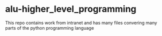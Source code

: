 # alu-higher_level_programming

This repo contains work from intranet and has many files convering many parts of the python programming language 
